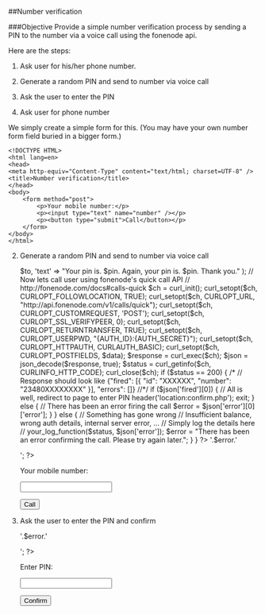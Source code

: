 ##Number verification

###Objective
Provide a simple number verification process by sending a PIN to the number via a voice call using the fonenode api.

Here are the steps:

1. Ask user for his/her phone number.
2. Generate a random PIN and send to number via voice call
3. Ask the user to enter the PIN

1. Ask user for phone number

We simply create a simple form for this. (You may have your own number form field buried in a bigger form.)

    <!DOCTYPE HTML> 
    <html lang=en>
    <head>
    <meta http-equiv="Content-Type" content="text/html; charset=UTF-8" />
    <title>Number verification</title>
    </head>
    <body>
        <form method="post">
            <p>Your mobile number:</p>
            <p><input type="text" name="number" /></p>
            <p><button type="submit">Call</button></p>
        </form>
    </body>
    </html>


2. Generate a random PIN and send to number via voice call

    <?php
    // We will be storing the pin in session
    session_start();
    define("AUTH_ID", "your_fonenode_auth_id");
    define("AUTH_SECRET", "your_fonenode_auth_secret");

    if ($_POST) {
        $to = $_POST['number'];
        // Remove any non-digit character
        $to = preg_replace('|[^0-9]|', '', $to);
        // Format number to international standard
        if (preg_match('|^0|', $to))
            $to = '234'.substr($to, 1);
            
        // Generate pin - random number between 1000 and 9999
        $_SESSION['pin'] = mt_rand(1000, 9999);
        // Space pad the pin so that it's clear over voice
        $pin = preg_replace('|([0-9])|', '$1. ', $_SESSION['pin']);
        // Assuming our pin is 1234, this gives 1. 2. 3. 4.
        
        $data = array(
            'to' => $to,
            'text' => "Your pin is. $pin. Again, your pin is. $pin. Thank you."
        );
        
        // Now lets call user using fonenode's quick call API
        // http://fonenode.com/docs#calls-quick
        $ch = curl_init();
        curl_setopt($ch, CURLOPT_FOLLOWLOCATION, TRUE);
        curl_setopt($ch, CURLOPT_URL, "http://api.fonenode.com/v1/calls/quick");
        curl_setopt($ch, CURLOPT_CUSTOMREQUEST, 'POST');
        curl_setopt($ch, CURLOPT_SSL_VERIFYPEER, 0);
        curl_setopt($ch, CURLOPT_RETURNTRANSFER, TRUE);
        curl_setopt($ch, CURLOPT_USERPWD, "{AUTH_ID}:{AUTH_SECRET}");
        curl_setopt($ch, CURLOPT_HTTPAUTH, CURLAUTH_BASIC);
        curl_setopt($ch, CURLOPT_POSTFIELDS, $data);

        $response = curl_exec($ch);
        $json = json_decode($response, true);
        $status = curl_getinfo($ch, CURLINFO_HTTP_CODE);
        curl_close($ch);
        
        if ($status == 200) {
            /*
            // Response should look like
            {"fired": [{
              "id": "XXXXXX",
              "number": "23480XXXXXXXX"
            }],
            "errors": []}
            //*/
            if ($json['fired'][0]) {
                // All is well, redirect to page to enter PIN
                header('location:confirm.php');
                exit;
            }
            else {
                // There has been an error firing the call
                $error = $json['error'][0]['error'];
            }
        }
        else {
            // Something has gone wrong
            // Insufficient balance, wrong auth details, internal server error, ...
            // Simply log the details here
            // your_log_function($status, $json['error']);
            $error = "There has been an error confirming the call. Please try again later.";
        }
    }
    ?>
    <!DOCTYPE HTML> 
    <html lang=en>
    <head>
    <title>Number verification</title>
    </head>
    <body>
        <?php
        if ($error)
            echo '<p class="error">'.$error.'</p>';
        ?>
        <form method="post">
            <p>Your mobile number:</p>
            <p><input type="text" name="number" /></p>
            <p><button type="submit">Call</button></p>
        </form>
    </body>
    </html>

3. Ask the user to enter the PIN and confirm

    <?php
    session_start();
    if ($_POST) {
        $pin = (int) $_POST['pin'];
        if ($_SESSION['pin'] == $pin) {
            // Number successfully verified
            // do other things here like redirect else where
        }
        else {
            $error = 'Incorrect PIN. Please try again';
        }
    }        
    ?>
    <!DOCTYPE HTML> 
    <html lang=en>
    <head>
    <title>Verify PIN</title>
    </head>
    <body>
        <?php
        if ($error)
            echo '<p class="error">'.$error.'</p>';
        ?>
        <form method="post">
            <p>Enter PIN:</p>
            <p><input type="text" name="pin" /></p>
            <p><button type="submit">Confirm</button></p>
        </form>
    </body>
    </html>